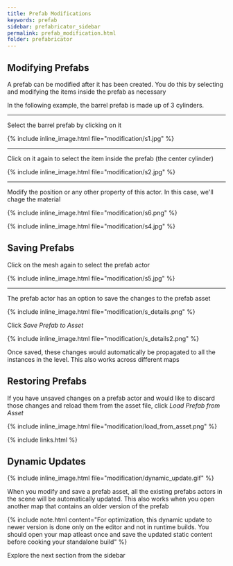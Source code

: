 ```yaml
---
title: Prefab Modifications
keywords: prefab
sidebar: prefabricator_sidebar
permalink: prefab_modification.html
folder: prefabricator
---
```


## Modifying Prefabs

A prefab can be modified after it has been created.   You do this by 
selecting and modifying the items inside the prefab as necessary

In the following example, the barrel prefab is made up of 3 cylinders.  

--- 

Select the barrel prefab by clicking on it

{% include inline_image.html file="modification/s1.jpg" %}

--- 

Click on it again to select the item inside the prefab (the center cylinder)

{% include inline_image.html file="modification/s2.jpg" %}

--- 

Modify the position or any other property of this actor. In this case, we'll chage 
the material

{% include inline_image.html file="modification/s6.png" %}

{% include inline_image.html file="modification/s4.jpg" %}


## Saving Prefabs

Click on the mesh again to select the prefab actor

{% include inline_image.html file="modification/s5.jpg" %}

--- 

The prefab actor has an option to save the changes to the prefab asset

{% include inline_image.html file="modification/s_details.png" %}

Click *Save Prefab to Asset*

{% include inline_image.html file="modification/s_details2.png" %}

Once saved, these changes would automatically be propagated to all the 
instances in the level.  This also works across different maps

## Restoring Prefabs

If you have unsaved changes on a prefab actor and would like to discard those changes 
and reload them from the asset file, click *Load Prefab from Asset*

{% include inline_image.html file="modification/load_from_asset.png" %}


{% include links.html %}


## Dynamic Updates

{% include inline_image.html file="modification/dynamic_update.gif" %}

When you modify and save a prefab asset, all the existing prefabs actors in the scene will be automatically updated. 
This also works when you open another map that contains an older version of the prefab

{% include note.html content="For optimization, this dynamic update to newer version is done only on the editor and not in runtime builds.  You should open your map atleast once and save the updated static content before cooking your standalone build" %}



Explore the next section from the sidebar

